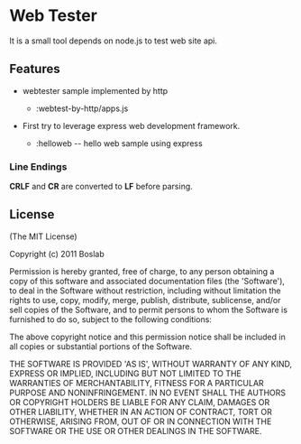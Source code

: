 # Web Tester

 It is a small tool depends on node.js to test web site api.

## Features

- webtester sample implemented by http
   - :webtest-by-http/apps.js

-  First try to leverage express web development framework.
   - :helloweb -- hello web sample using express


### Line Endings

**CRLF** and **CR** are converted to **LF** before parsing.

## License 

(The MIT License)

Copyright (c) 2011 Boslab

Permission is hereby granted, free of charge, to any person obtaining
a copy of this software and associated documentation files (the
'Software'), to deal in the Software without restriction, including
without limitation the rights to use, copy, modify, merge, publish,
distribute, sublicense, and/or sell copies of the Software, and to
permit persons to whom the Software is furnished to do so, subject to
the following conditions:

The above copyright notice and this permission notice shall be
included in all copies or substantial portions of the Software.

THE SOFTWARE IS PROVIDED 'AS IS', WITHOUT WARRANTY OF ANY KIND,
EXPRESS OR IMPLIED, INCLUDING BUT NOT LIMITED TO THE WARRANTIES OF
MERCHANTABILITY, FITNESS FOR A PARTICULAR PURPOSE AND NONINFRINGEMENT.
IN NO EVENT SHALL THE AUTHORS OR COPYRIGHT HOLDERS BE LIABLE FOR ANY
CLAIM, DAMAGES OR OTHER LIABILITY, WHETHER IN AN ACTION OF CONTRACT,
TORT OR OTHERWISE, ARISING FROM, OUT OF OR IN CONNECTION WITH THE
SOFTWARE OR THE USE OR OTHER DEALINGS IN THE SOFTWARE.
